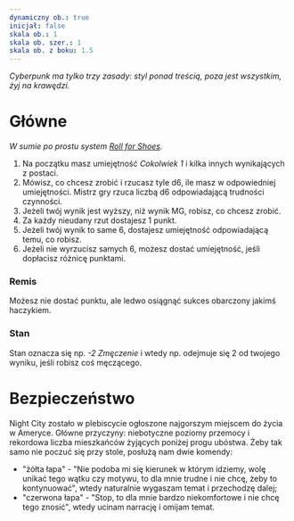 ```yaml
---
dynamiczny ob.: true
inicjał: false
skala ob.: 1
skala ob. szer.: 1
skala ob. z boku: 1.5
---
```


*Cyberpunk ma tylko trzy zasady: styl ponad treścią, poza jest wszystkim, żyj na krawędzi.*

# Główne
*W sumie po prostu system <a href="https://rollforshoes.com">Roll for Shoes</a>.*

1. Na początku masz umiejętność *Cokolwiek 1* i kilka innych wynikających z postaci.
2. Mówisz, co chcesz zrobić i rzucasz tyle d6, ile masz w odpowiedniej umiejętności. Mistrz gry rzuca liczbą d6 odpowiadającą trudności czynności.
3. Jeżeli twój wynik jest wyższy, niż wynik MG, robisz, co chcesz zrobić.
4. Za każdy nieudany rzut dostajesz 1 punkt.
5. Jeżeli twój wynik to same 6, dostajesz umiejętność odpowiadającą temu, co robisz.
6. Jeżeli nie wyrzucisz samych 6, możesz dostać umiejętność, jeśli dopłacisz różnicę punktami.

### Remis
Możesz nie dostać punktu, ale ledwo osiągnąć sukces obarczony jakimś haczykiem.
### Stan
Stan oznacza się np. *-2 Zmęczenie* i wtedy np. odejmuje się 2 od twojego wyniku, jeśli robisz coś męczącego.

# Bezpieczeństwo
Night City zostało w plebiscycie ogłoszone najgorszym miejscem do życia w Ameryce. Główne przyczyny: niebotyczne poziomy przemocy i rekordowa liczba mieszkańców żyjących poniżej progu ubóstwa. Żeby tak samo nie poczuć się przy stole, posłużą nam dwie komendy:

- "żółta łapa" - "Nie podoba mi się kierunek w którym idziemy, wolę unikać tego wątku czy motywu, to dla mnie trudne i nie chcę, żeby to kontynuować", wtedy naturalnie wygaszam temat i przechodzę dalej;
- "czerwona łapa" - "Stop, to dla mnie bardzo niekomfortowe i nie chcę tego znosić", wtedy ucinam narrację i omijam temat.